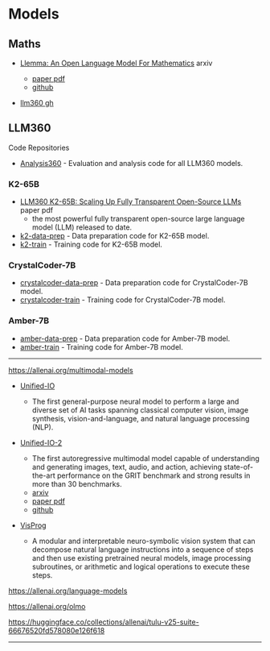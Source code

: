 # Models

## Maths

- [Llemma: An Open Language Model For Mathematics](https://arxiv.org/abs/2310.10631) arxiv
    - [paper pdf](https://arxiv.org/pdf/2310.10631)
    - [github](https://github.com/EleutherAI/math-lm)

- [llm360 gh](https://github.com/llm360)

## LLM360

Code Repositories

- [Analysis360](https://github.com/LLM360/Analysis360) - Evaluation and analysis code for all LLM360 models.

### K2-65B

- [LLM360 K2-65B: Scaling Up Fully Transparent Open-Source LLMs](https://www.llm360.ai/paper2.pdf) paper pdf
    - the most powerful fully transparent
open-source large language model (LLM) released to date.
- [k2-data-prep](https://github.com/LLM360/k2-data-prep) - Data preparation code for K2-65B model.
- [k2-train](https://github.com/LLM360/k2-train) - Training code for K2-65B model.

### CrystalCoder-7B

- [crystalcoder-data-prep](https://github.com/LLM360/crystalcoder-data-prep) - Data preparation code for CrystalCoder-7B model.
- [crystalcoder-train](https://github.com/LLM360/crystalcoder-train) - Training code for CrystalCoder-7B model.

### Amber-7B

- [amber-data-prep](https://github.com/LLM360/amber-data-prep) - Data preparation code for Amber-7B model.
- [amber-train](https://github.com/LLM360/amber-train) - Training code for Amber-7B model.

---

https://allenai.org/multimodal-models

- [Unified-IO](https://unified-io.allenai.org/)
    - The first general-purpose neural model to perform a large and diverse set of AI tasks spanning classical computer vision, image synthesis, vision-and-language, and natural language processing (NLP).

- [Unified-IO-2](https://unified-io-2.allenai.org/)
    - The first autoregressive multimodal model capable of understanding and generating images, text, audio, and action, achieving state-of-the-art performance on the GRIT benchmark and strong results in more than 30 benchmarks.
    - [arxiv](https://arxiv.org/abs/2312.17172)
    - [paper pdf](https://arxiv.org/pdf/2312.17172)
    - [github](https://github.com/allenai/unified-io-2)

- [VisProg](https://prior.allenai.org/projects/visprog)
    - A modular and interpretable neuro-symbolic vision system that can decompose natural language instructions into a sequence of steps and then use existing pretrained neural models, image processing subroutines, or arithmetic and logical operations to execute these steps.

https://allenai.org/language-models

https://allenai.org/olmo

https://huggingface.co/collections/allenai/tulu-v25-suite-66676520fd578080e126f618

---

